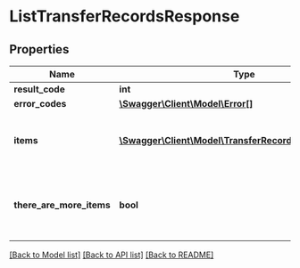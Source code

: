 # ListTransferRecordsResponse

## Properties
Name | Type | Description | Notes
------------ | ------------- | ------------- | -------------
**result_code** | **int** |  | 
**error_codes** | [**\Swagger\Client\Model\Error[]**](Error.md) |  | 
**items** | [**\Swagger\Client\Model\TransferRecordWithErrorCodes[]**](TransferRecordWithErrorCodes.md) | The list of items satisfying the transfer query. | 
**there_are_more_items** | **bool** | Indicates if the caller should execute the query again. | 

[[Back to Model list]](../README.md#documentation-for-models) [[Back to API list]](../README.md#documentation-for-api-endpoints) [[Back to README]](../README.md)


